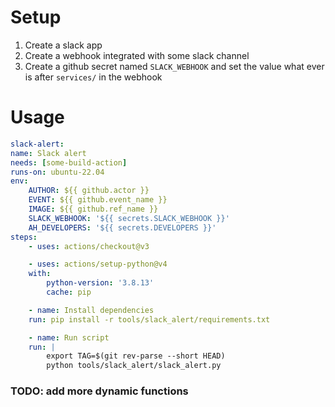 # Setup 

1. Create a slack app
2. Create a webhook integrated with some slack channel
3. Create a github secret named `SLACK_WEBHOOK` and set the value what ever is after `services/` in the webhook

# Usage

```yaml
slack-alert:
name: Slack alert
needs: [some-build-action]
runs-on: ubuntu-22.04
env:
    AUTHOR: ${{ github.actor }}
    EVENT: ${{ github.event_name }}
    IMAGE: ${{ github.ref_name }}
    SLACK_WEBHOOK: '${{ secrets.SLACK_WEBHOOK }}' 
    AH_DEVELOPERS: '${{ secrets.DEVELOPERS }}'
steps:
    - uses: actions/checkout@v3

    - uses: actions/setup-python@v4
    with:
        python-version: '3.8.13'
        cache: pip

    - name: Install dependencies
    run: pip install -r tools/slack_alert/requirements.txt

    - name: Run script
    run: |
        export TAG=$(git rev-parse --short HEAD)
        python tools/slack_alert/slack_alert.py
```

### TODO: add more dynamic functions
